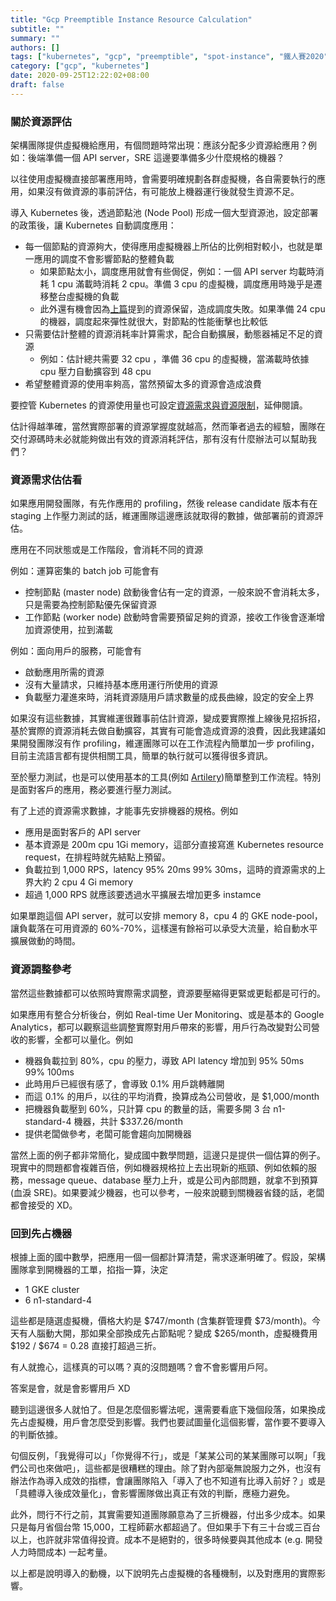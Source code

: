 ```yaml
---
title: "Gcp Preemptible Instance Resource Calculation"
subtitle: ""
summary: ""
authors: []
tags: ["kubernetes", "gcp", "preemptible", "spot-instance", "鐵人賽2020"]
category: ["gcp", "kubernetes"]
date: 2020-09-25T12:22:02+08:00
draft: false
---
```


### 關於資源評估

架構團隊提供虛擬機給應用，有個問題時常出現：應該分配多少資源給應用？例如：後端準備一個 API server，SRE 這邊要準備多少什麼規格的機器？

以往使用虛擬機直接部署應用時，會需要明確規劃各群虛擬機，各自需要執行的應用，如果沒有做資源的事前評估，有可能放上機器運行後就發生資源不足。

導入 Kubernetes 後，透過節點池 (Node Pool) 形成一個大型資源池，設定部署的政策後，讓 Kubernetes 自動調度應用：

- 每一個節點的資源夠大，使得應用虛擬機器上所佔的比例相對較小，也就是單一應用的調度不會影響節點的整體負載
  - 如果節點太小，調度應用就會有些侷促，例如：一個 API server 均載時消耗 1 cpu 滿載時消耗 2 cpu。準備 3 cpu 的虛擬機，調度應用時幾乎是遷移整台虛擬機的負載
  - 此外還有機會因為[上篇]()提到的資源保留，造成調度失敗。如果準備 24 cpu 的機器，調度起來彈性就很大，對節點的性能衝擊也比較低
- 只需要估計整體的資源消耗率計算需求，配合自動擴展，動態器補足不足的資源
  - 例如：估計總共需要 32 cpu ，準備 36 cpu 的虛擬機，當滿載時依據 cpu 壓力自動擴容到 48 cpu
- 希望整體資源的使用率夠高，當然預留太多的資源會造成浪費

要控管 Kubernetes 的資源使用量也可設定[資源需求與資源限制](https://kubernetes.io/docs/tasks/administer-cluster/manage-resources/memory-default-namespace/)，延伸閱讀。

估計得越準確，當然實際部署的資源掌握度就越高，然而筆者過去的經驗，團隊在交付源碼時未必就能夠做出有效的資源消耗評估，那有沒有什麼辦法可以幫助我們？

### 資源需求估估看

如果應用開發團隊，有先作應用的 profiling，然後 release candidate 版本有在 staging 上作壓力測試的話，維運團隊這邊應該就取得的數據，做部署前的資源評估。

應用在不同狀態或是工作階段，會消耗不同的資源

例如：運算密集的 batch job 可能會有

- 控制節點 (master node) 啟動後會佔有一定的資源，一般來說不會消耗太多，只是需要為控制節點優先保留資源
- 工作節點 (worker node) 啟動時會需要預留足夠的資源，接收工作後會逐漸增加資源使用，拉到滿載

例如：面向用戶的服務，可能會有

- 啟動應用所需的資源
- 沒有大量請求，只維持基本應用運行所使用的資源
- 負載壓力灌進來時，消耗資源隨用戶請求數量的成長曲線，設定的安全上界

如果沒有這些數據，其實維運很難事前估計資源，變成要實際推上線後見招拆招，基於實際的資源消耗去做自動擴容，其實有可能會造成資源的浪費，因此我建議如果開發團隊沒有作 profiling，維運團隊可以在工作流程內簡單加一步 profiling，目前主流語言都有提供相關工具，簡單的執行就可以獲得很多資訊。

至於壓力測試，也是可以使用基本的工具(例如 [Artilery](https://artillery.io/))簡單整到工作流程。特別是面對客戶的應用，務必要進行壓力測試。

有了上述的資源需求數據，才能事先安排機器的規格。例如

- 應用是面對客戶的 API server
- 基本資源是 200m cpu 1Gi memory，這部分直接寫進 Kubernetes resource request，在排程時就先結點上預留。
- 負載拉到 1,000 RPS，latency 95% 20ms  99% 30ms，這時的資源需求的上界大約 2 cpu 4 Gi memory
- 超過 1,000 RPS 就應該要透過水平擴展去增加更多 instamce

如果單跑這個 API server，就可以安排 memory 8，cpu 4 的 GKE node-pool，讓負載落在可用資源的 60%-70%，這樣還有餘裕可以承受大流量，給自動水平擴展做動的時間。

### 資源調整參考

當然這些數據都可以依照時實際需求調整，資源要壓縮得更緊或更鬆都是可行的。

如果應用有整合分析後台，例如 Real-time Uer Monitoring、或是基本的 Google Analytics，都可以觀察這些調整實際對用戶帶來的影響，用戶行為改變對公司營收的影響，全都可以量化。例如

- 機器負載拉到 80%，cpu 的壓力，導致 API latency 增加到 95% 50ms 99% 100ms
- 此時用戶已經很有感了，會導致 0.1% 用戶跳轉離開
- 而這 0.1% 的用戶，以往的平均消費，換算成為公司營收，是 $1,000/month
- 把機器負載壓到 60%，只計算 cpu 的數量的話，需要多開 3 台 n1-standard-4 機器，共計 $337.26/month
- 提供老闆做參考，老闆可能會趨向加開機器

當然上面的例子都非常簡化，變成國中數學問題，這邊只是提供一個估算的例子。現實中的問題都會複雜百倍，例如機器規格拉上去出現新的瓶頸、例如依賴的服務，message queue、database 壓力上升，或是公司內部問題，就拿不到預算(血淚 SRE)。如果要減少機器，也可以參考，一般來說聽到關機器省錢的話，老闆都會接受的 XD。

### 回到先占機器

根據上面的國中數學，把應用一個一個都計算清楚，需求逐漸明確了。假設，架構團隊拿到開機器的工單，掐指一算，決定

- 1 GKE cluster
- 6 n1-standard-4

這些都是隨選虛擬機，價格大約是 $747/month (含集群管理費 $73/month)。今天有人腦動大開，那如果全部換成先占節點呢？變成 $265/month，虛擬機費用 $192 / $674 = 0.28 直接打超過三折。

有人就擔心，這樣真的可以嗎？真的沒問題嗎？會不會影響用戶阿。

答案是會，就是會影響用戶 XD

聽到這邊很多人就怕了。但是怎麼個影響法呢，還需要看底下幾個段落，如果換成先占虛擬機，用戶會怎麼受到影響。我們也要試圖量化這個影響，當作要不要導入的判斷依據。

句個反例，「我覺得可以」「你覺得不行」，或是「某某公司的某某團隊可以啊」「我們公司也來做吧」，這些都是很糟糕的理由。除了對內部毫無說服力之外，也沒有辦法作為導入成效的指標，會讓團隊陷入「導入了也不知道有比導入前好？」或是「具體導入後成效量化」，會影響團隊做出真正有效的判斷，應極力避免。

此外，問行不行之前，其實需要知道團隊願意為了三折機器，付出多少成本。如果只是每月省個台幣 15,000，工程師薪水都超過了。但如果手下有三十台或三百台以上，也許就非常值得投資。成本不是絕對的，很多時候要與其他成本 (e.g. 開發人力時間成本) 一起考量。

以上都是說明導入的動機，以下說明先占虛擬機的各種機制，以及對應用的實際影響。
